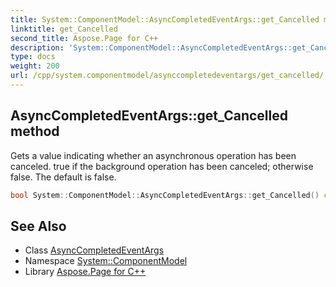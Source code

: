 ```yaml
---
title: System::ComponentModel::AsyncCompletedEventArgs::get_Cancelled method
linktitle: get_Cancelled
second_title: Aspose.Page for C++
description: 'System::ComponentModel::AsyncCompletedEventArgs::get_Cancelled method. Gets a value indicating whether an asynchronous operation has been canceled. true if the background operation has been canceled; otherwise false. The default is false in C++.'
type: docs
weight: 200
url: /cpp/system.componentmodel/asynccompletedeventargs/get_cancelled/
---
```

## AsyncCompletedEventArgs::get_Cancelled method


Gets a value indicating whether an asynchronous operation has been canceled. true if the background operation has been canceled; otherwise false. The default is false.

```cpp
bool System::ComponentModel::AsyncCompletedEventArgs::get_Cancelled() const
```

## See Also

* Class [AsyncCompletedEventArgs](../)
* Namespace [System::ComponentModel](../../)
* Library [Aspose.Page for C++](../../../)
